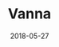 ---
layout: site
title: "Vanna"
date: 2018-05-27
categories: [community]
version: 5.2.10
major: 5
minor: 2
patch: 10
slug: vanna
link: https://vanna.com/?hl=en
permalink: /sites/:slug
---